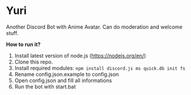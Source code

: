 # Yuri
Another Discord Bot with Anime Avatar. Can do moderation and welcome stuff.

**How to run it?**
1. Install latest version of node.js (https://nodejs.org/en/)
2. Clone this repo.
3. Install required modules:
`npm install discord.js ms quick.db init fs`
4. Rename config.json.example to config.json
5. Open config.json and fill all informations
6. Run the bot with start.bat

